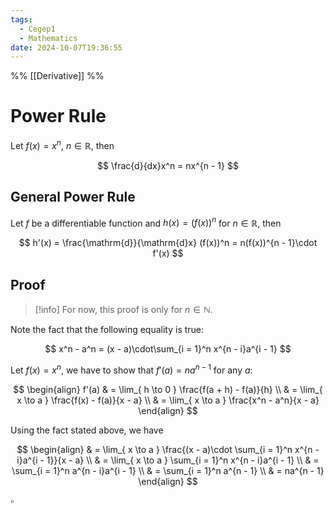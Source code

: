 ```yaml
---
tags:
  - Cegep1
  - Mathematics
date: 2024-10-07T19:36:55
---
```


%% [[Derivative]] %%

# Power Rule

Let $f(x) = x^n\text{, }n \in \mathbb{R}$, then

$$
\frac{d}{dx}x^n = nx^{n - 1}
$$

## General Power Rule

Let $f$ be a differentiable function and $h(x) = (f(x))^n$ for $n\in\mathbb{R}$, then

$$
h'(x) = \frac{\mathrm{d}}{\mathrm{d}x} (f(x))^n = n(f(x))^{n - 1}\cdot f'(x)
$$

## Proof

> [!info] For now, this proof is only for $n \in \mathbb{N}$.

Note the fact that the following equality is true:

$$
x^n - a^n = (x - a)\cdot\sum_{i = 1}^n x^{n - i}a^{i - 1}
$$

Let $f(x) = x^n$, we have to show that $f'(a) = na^{n - 1}$ for any $a$:

$$
\begin{align}
f'(a) & = \lim_{ h \to 0 } \frac{f(a + h) - f(a)}{h} \\
 & = \lim_{ x \to a } \frac{f(x) - f(a)}{x - a} \\
 & = \lim_{ x \to a } \frac{x^n - a^n}{x - a}
\end{align}
$$

Using the fact stated above, we have

$$
\begin{align}
 & = \lim_{ x \to a } \frac{(x - a)\cdot \sum_{i = 1}^n x^{n - i}a^{i - 1}}{x - a} \\
 & = \lim_{ x \to a } \sum_{i = 1}^n x^{n - i}a^{i - 1} \\
 & = \sum_{i = 1}^n a^{n - i}a^{i - 1} \\
 & = \sum_{i = 1}^n a^{n - 1} \\
 & = na^{n - 1}
\end{align}
$$

$\square$